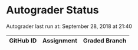 # Autograder Status
Autograder last run at: September 28, 2018 at 21:40

| GitHub ID | Assignment | Graded Branch |
|-----------|------------|---------------|
